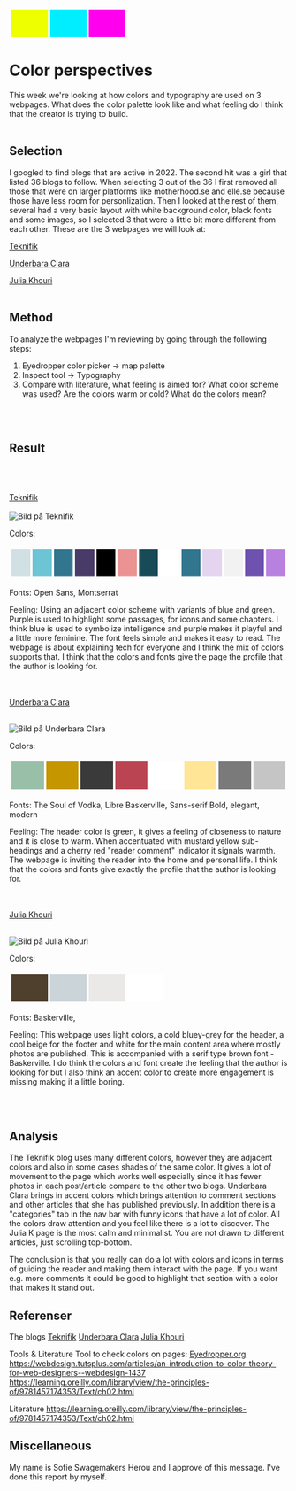 
<table style="border-spacing: 4px; border-collapse: separate">
<tr>
<td style="height: 50px; width: 50px; background-color: #ef0">
<td style="height: 50px; width: 50px; background-color: #0ef">
<td style="height: 50px; width: 50px; background-color: #f0e">
</tr>
</table>


Color perspectives
=======================

This week we're looking at how colors and typography are used on 3
webpages. What does the color palette look like and what feeling 
do I think that the creator is trying to build.
<br>
<br>

Selection
-----------------------

I googled to find blogs that are active in 2022. The second hit was a girl that listed 36 blogs to follow. When selecting 3 out of the 36 I 
first removed all those that were on larger platforms like motherhood.se and elle.se because those have less room for personlization. Then I
looked at the rest of them, several had a very basic layout with white
background color, black fonts and some images, so I selected 3 that were a little bit more different from each other. These are the 3 webpages we will look at:

<a href="https://teknifik.se/">Teknifik</a>

<a href="https://underbaraclaras.se/">Underbara Clara</a>

<a href="https://juliak.se/">Julia Khouri</a>
<br>
<br>

Method
-----------------------

To analyze the webpages I'm reviewing by going through the following steps:
1. Eyedropper color picker -> map palette
2. Inspect tool -> Typography
3. Compare with literature, what feeling is aimed for?
    What color scheme was used? Are the colors warm or cold? What do the colors mean?
<br>
<br>

Result
-----------------------
<br>
<br>
<br>
<a href="https://teknifik.se">Teknifik</a>
<br>
<br>

<img src="%base_url%/image/kmom04_teknifik.jpeg" alt="Bild på Teknifik" class="center">

Colors:
<table style="border-spacing: 4px; border-collapse: separate">
<tr>
<td style="height: 50px; width: 50px; background-color: #d1e0e2">
<td style="height: 50px; width: 50px; background-color: #6cc4d4">
<td style="height: 50px; width: 50px; background-color: #31758e">
<td style="height: 50px; width: 50px; background-color: #493B68">
<td style="height: 50px; width: 50px; background-color: #000000">
<td style="height: 50px; width: 50px; background-color: #EB9393">
<td style="height: 50px; width: 50px; background-color: #184A58">
<td style="height: 50px; width: 50px; background-color: #FFFFFF">
<td style="height: 50px; width: 50px; background-color: #32758E">
<td style="height: 50px; width: 50px; background-color: #E4D4EF">
<td style="height: 50px; width: 50px; background-color: #F2F2F2">
<td style="height: 50px; width: 50px; background-color: #6F52AF">
<td style="height: 50px; width: 50px; background-color: #B981DF">
</tr>
</table>

Fonts: Open Sans, Montserrat

Feeling: Using an adjacent color scheme with variants of blue and green. Purple is used to highlight some passages, for icons and some chapters. I think blue is used to symbolize intelligence and purple makes it playful and a little more feminine. The font feels simple and makes it easy to read.
The webpage is about explaining tech for everyone and I think the mix of colors supports that.
I think that the colors and fonts give the page the profile that the author is looking for. 
<br>
<br>
<br>

<a href="https://underbaraclaras.se/">Underbara Clara</a>
<br>
<br>

<img src="%base_url%/image/kmom04_underbaraclara.jpeg" alt="Bild på Underbara Clara" class="center">

Colors:
<table style="border-spacing: 4px; border-collapse: separate">
<tr>
<td style="height: 50px; width: 50px; background-color: #99bfa9">
<td style="height: 50px; width: 50px; background-color: #c69600">
<td style="height: 50px; width: 50px; background-color: #3a3a3a">
<td style="height: 50px; width: 50px; background-color: #bb4453">
<td style="height: 50px; width: 50px; background-color: #fff">
<td style="height: 50px; width: 50px; background-color: #ffe595">
<td style="height: 50px; width: 50px; background-color: #7a7a7a">
<td style="height: 50px; width: 50px; background-color: #c5c5c5">
</tr>
</table>

Fonts: The Soul of Vodka, Libre Baskerville, Sans-serif
Bold, elegant, modern

Feeling: The header color is green, it gives a feeling of closeness to nature and it is close to warm. When accentuated with mustard yellow sub-headings and a cherry red "reader comment" indicator it signals warmth. The webpage is inviting the reader into the home and personal life.
I think that the colors and fonts give exactly the profile that the author is looking for. 
<br>
<br>
<br>


<a href="https://juliak.se/">Julia Khouri</a>
<br>
<br>

<img src="%base_url%/image/kmom04_juliak.jpeg" alt="Bild på Julia Khouri" class="center">

Colors:
<table style="border-spacing: 4px; border-collapse: separate">
<tr>
<td style="height: 50px; width: 50px; background-color: #4f3f2d">
<td style="height: 50px; width: 50px; background-color:#cad4d9">
<td style="height: 50px; width: 50px; background-color:#eae9e7">
<td style="height: 50px; width: 50px; background-color:#ffffff">
</tr>
</table>

Fonts: Baskerville, 

Feeling: This webpage uses light colors, a cold bluey-grey for the header, a cool beige for the footer and white for the main content area where mostly photos are published. This is accompanied with a serif type brown font - Baskerville.
I do think the colors and font create the feeling that the author is looking for but I also think an accent color to create more engagement is missing making it a little boring.

<br>
<br>

Analysis
-----------------------

The Teknifik blog uses many different colors, however they are adjacent colors and also in some cases shades of the same color. It gives a lot of movement to the page which works well especially since it has fewer photos in each post/article compare to the other two blogs. 
Underbara Clara brings in accent colors which brings attention to comment sections and other articles that she has published previously. In addition there is a "categories" tab in the nav bar with funny icons that have a lot of color. All the colors draw attention and you feel like there is a lot to discover. The Julia K page is the most calm and minimalist. You are not drawn to different articles, just scrolling top-bottom.

The conclusion is that you really can do a lot with colors and icons in terms of guiding the reader and making them interact with the page. If you want e.g. more comments it could be good to highlight that section with a color that makes it stand out.


Referenser
-----------------------

The blogs
<a href="https://teknifik.se/">Teknifik</a>
<a href="https://underbaraclaras.se/">Underbara Clara</a>
<a href="https://juliak.se/">Julia Khouri</a>

Tools & Literature
Tool to check colors on pages: <a href="https://eyedropper.org/">Eyedropper.org</a>
https://webdesign.tutsplus.com/articles/an-introduction-to-color-theory-for-web-designers--webdesign-1437
https://learning.oreilly.com/library/view/the-principles-of/9781457174353/Text/ch02.html 


Literature
https://learning.oreilly.com/library/view/the-principles-of/9781457174353/Text/ch02.html


Miscellaneous
-----------------------

My name is Sofie Swagemakers Herou and I approve of this message. I've done this report by myself.
